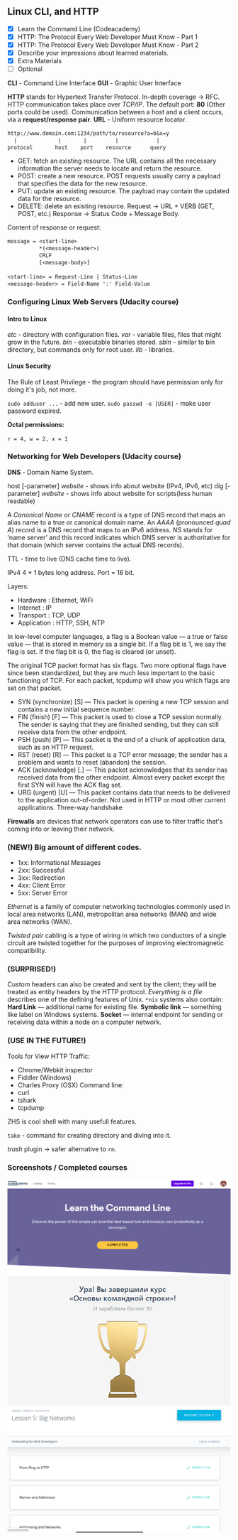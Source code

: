 ## Linux CLI, and HTTP

- [x] Learn the Command Line (Codeacademy)
- [x] HTTP: The Protocol Every Web Developer Must Know - Part 1
- [x] HTTP: The Protocol Every Web Developer Must Know - Part 2
- [x] Describe your impressions about learned materials.
- [x] Extra Materials
- [ ] Optional

**CLI** - Command Line Interface
**GUI** - Graphic User Interface

**HTTP** stands for Hypertext Transfer Protocol. 
In-depth coverage -> RFC.
HTTP communication takes place over *TCP/IP*. The default port: **80** (Other ports could be used).
Communication between a host and a client occurs, via a **request/response pair**.
**URL** - Uniform resource locator.
```
http://www.domain.com:1234/path/to/resource?a=b&x=y
  |             |       |         |            |
protocol       host    port    resource      query
```
- GET: fetch an existing resource. The URL contains all the necessary information the server needs to locate and return the resource.
- POST: create a new resource. POST requests usually carry a payload that specifies the data for the new resource.
- PUT: update an existing resource. The payload may contain the updated data for the resource.
- DELETE: delete an existing resource.
Request -> URL + VERB (GET, POST, etc.)
Response -> Status Code + Message Body.

Content of response or request:
```
message = <start-line>
          *(<message-header>)
          CRLF
          [<message-body>]

<start-line> = Request-Line | Status-Line 
<message-header> = Field-Name ':' Field-Value
```
### Configuring Linux Web Servers (Udacity course)

#### Intro to Linux

*etc* - directory with configuration files.
*var* - variable files, files that might grow in the future.
*bin* - executable binaries stored.
*sbin* - similar to bin directory, but commands only for root user.
*lib* - libraries.

#### Linux Security

The Rule of Least Privilege - the program should have permission only for doing it's job, not more.

`sudo adduser ...` - add new user.
`sudo passwd -e [USER]` - make user password expired.

**Octal permissions:**

`r = 4, w = 2, x = 1`

### Networking for Web Developers (Udacity course)

**DNS** - Domain Name System.

host [-parameter] *website* - shows info about website (IPv4, IPv6, etc)
dig [-parameter] *website* - shows info about website for scripts(less human readable)

A *Canonical Name* or *CNAME* record is a type of DNS record that maps an alias name to a true or canonical domain name.
An *AAAA* (pronounced *quad A*) record is a DNS record that maps to an IPv6 address.
*NS* stands for ‘name server’ and this record indicates which DNS server is authoritative for that domain (which server contains the actual DNS records). 

TTL - time to live (DNS cache time to live).

IPv4 4 * 1 bytes long address.
Port = 16 bit. 

Layers:
- Hardware : Ethernet, WiFi
- Internet : IP
- Transport : TCP, UDP
- Application : HTTP, SSH, NTP

In low-level computer languages, a flag is a Boolean value — a true or false value — that is stored in memory as a single bit. If a flag bit is 1, we say the flag is set. If the flag bit is 0, the flag is cleared (or unset).

The original TCP packet format has six flags. Two more optional flags have since been standardized, but they are much less important to the basic functioning of TCP. For each packet, tcpdump will show you which flags are set on that packet.

- SYN (synchronize) [S] — This packet is opening a new TCP session and contains a new initial sequence number.
- FIN (finish) [F] — This packet is used to close a TCP session normally. The sender is saying that they are finished sending, but they can still receive data from the other endpoint.
- PSH (push) [P] — This packet is the end of a chunk of application data, such as an HTTP request.
- RST (reset) [R] — This packet is a TCP error message; the sender has a problem and wants to reset (abandon) the session.
- ACK (acknowledge) [.] — This packet acknowledges that its sender has received data from the other endpoint. Almost every packet except the first SYN will have the ACK flag set.
- URG (urgent) [U] — This packet contains data that needs to be delivered to the application out-of-order. Not used in HTTP or most other current applications.
Three-way handshake

**Firewalls** are devices that network operators can use to filter traffic that's coming into or leaving their network.



### (NEW!) Big amount of different codes.
- 1xx: Informational Messages
- 2xx: Successful
- 3xx: Redirection
- 4xx: Client Error
- 5xx: Server Error

*Ethernet* is a family of computer networking technologies commonly used in local area networks (LAN), metropolitan area networks (MAN) and wide area networks (WAN).

*Twisted pair* cabling is a type of wiring in which two conductors of a single circuit are twisted together for the purposes of improving electromagnetic compatibility.

### (SURPRISED!)
Custom headers can also be created and sent by the client; they will be treated as entity headers by the HTTP protocol.
*Everything is a file* describes one of the defining features of Unix.
`*nix` systems also contain:
**Hard Link** — additional name for existing file.
**Symbolic link** — something like label on Windows systems.
**Socket** — internal endpoint for sending or receiving data within a node on a computer network.

### (USE IN THE FUTURE!)
Tools for View HTTP Traffic:
- Chrome/Webkit inspector
- Fiddler (Windows)
- Charles Proxy (OSX)
Command line:
- curl 
- tshark
- tcpdump

ZHS is cool shell with many usefull features.

`take` - command for creating directory and diving into it.

*trash* plugin -> safer alternative to `rm`.

### Screenshots / Completed courses

![Command Line](../img/CommandLine[Codeacademy].png)
![Command Line](../img/CLI[Hexlet].png)
![Network](../img/Networking_for_Web_Developers[Udacity].png)